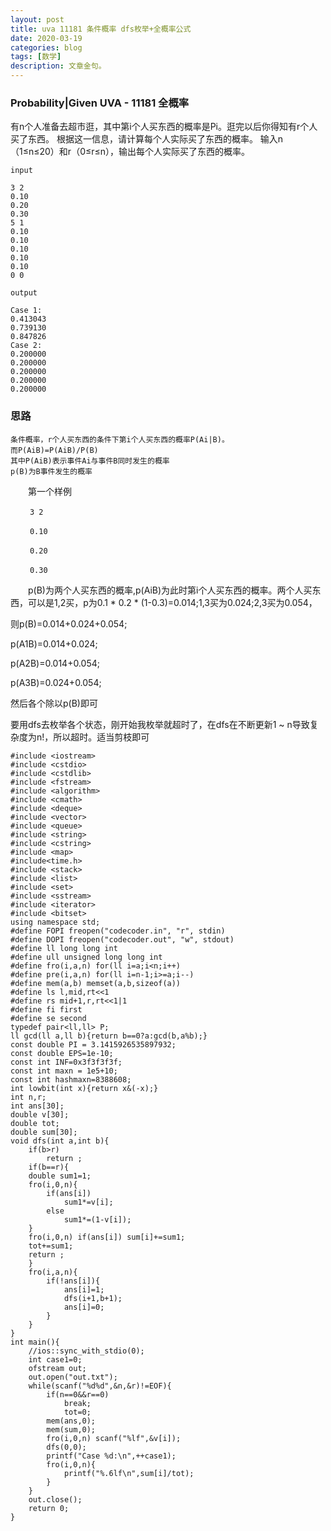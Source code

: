 ```yaml
---
layout: post
title: uva 11181 条件概率 dfs枚举+全概率公式
date: 2020-03-19
categories: blog
tags: [数学]
description: 文章金句。
---
```


### Probability|Given UVA - 11181 全概率
有n个人准备去超市逛，其中第i个人买东西的概率是Pi。逛完以后你得知有r个人买了东西。
根据这一信息，请计算每个人实际买了东西的概率。
输入n（1≤n≤20）和r（0≤r≤n），输出每个人实际买了东西的概率。

```
input

3 2 
0.10
0.20 
0.30 
5 1 
0.10 
0.10 
0.10 
0.10
0.10 
0 0

output

Case 1: 
0.413043 
0.739130 
0.847826 
Case 2: 
0.200000 
0.200000 
0.200000 
0.200000 
0.200000
```
### 思路
```
条件概率，r个人买东西的条件下第i个人买东西的概率P(Ai|B)。
而P(AiB)=P(AiB)/P(B)
其中P(AiB)表示事件Ai与事件B同时发生的概率
p(B)为B事件发生的概率
```
　　第一个样例
```
　　 3 2

　　 0.10

　　 0.20

　　 0.30
```
　　p(B)为两个人买东西的概率,p(AiB)为此时第i个人买东西的概率。两个人买东西，可以是1,2买，p为0.1 * 0.2 * (1-0.3)=0.014;1,3买为0.024;2,3买为0.054，

则p(B)=0.014+0.024+0.054;

p(A1B)=0.014+0.024;

p(A2B)=0.014+0.054;

p(A3B)=0.024+0.054;

然后各个除以p(B)即可

要用dfs去枚举各个状态，刚开始我枚举就超时了，在dfs在不断更新1 ~ n导致复杂度为n!，所以超时。适当剪枝即可

```
#include <iostream>
#include <cstdio>
#include <cstdlib>
#include <fstream>
#include <algorithm>
#include <cmath>
#include <deque>
#include <vector>
#include <queue>
#include <string>
#include <cstring>
#include <map>
#include<time.h>
#include <stack>
#include <list>
#include <set>
#include <sstream>
#include <iterator>
#include <bitset>
using namespace std;
#define FOPI freopen("codecoder.in", "r", stdin)
#define DOPI freopen("codecoder.out", "w", stdout)
#define ll long long int
#define ull unsigned long long int
#define fro(i,a,n) for(ll i=a;i<n;i++)
#define pre(i,a,n) for(ll i=n-1;i>=a;i--)
#define mem(a,b) memset(a,b,sizeof(a))
#define ls l,mid,rt<<1
#define rs mid+1,r,rt<<1|1
#define fi first
#define se second
typedef pair<ll,ll> P;
ll gcd(ll a,ll b){return b==0?a:gcd(b,a%b);}
const double PI = 3.1415926535897932;
const double EPS=1e-10;
const int INF=0x3f3f3f3f;
const int maxn = 1e5+10;
const int hashmaxn=8388608;
int lowbit(int x){return x&(-x);}
int n,r;
int ans[30];
double v[30];
double tot;
double sum[30];
void dfs(int a,int b){
    if(b>r)
        return ;
    if(b==r){
    double sum1=1;
    fro(i,0,n){
        if(ans[i])
            sum1*=v[i];
        else
            sum1*=(1-v[i]);
    }
    fro(i,0,n) if(ans[i]) sum[i]+=sum1;
    tot+=sum1;
    return ;
    }
    fro(i,a,n){
        if(!ans[i]){
            ans[i]=1;
            dfs(i+1,b+1);
            ans[i]=0;
        }
    }
}
int main(){
    //ios::sync_with_stdio(0);
    int case1=0;
    ofstream out;
    out.open("out.txt");
    while(scanf("%d%d",&n,&r)!=EOF){
        if(n==0&&r==0)
            break;
            tot=0;
        mem(ans,0);
        mem(sum,0);
        fro(i,0,n) scanf("%lf",&v[i]);
        dfs(0,0);
        printf("Case %d:\n",++case1);
        fro(i,0,n){
            printf("%.6lf\n",sum[i]/tot);
        }
    }
    out.close();
    return 0;
}
```








